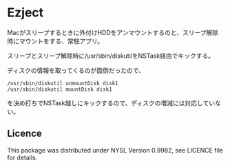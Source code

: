Ezject
======

Macがスリープするときに外付けHDDをアンマウントするのと、スリープ解除時にマウントをする、常駐アプリ。

スリープとスリープ解除時に/usr/sbin/diskutilをNSTask経由でキックする。

ディスクの情報を取ってくるのが面倒だったので、

```
/usr/sbin/diskutil unmountDisk disk1
/usr/sbin/diskutil mountDisk disk1
```

を決め打ちでNSTask越しにキックするので、ディスクの増減には対応していない。

## Licence

This package was distributed under NYSL Version 0.9982, see LICENCE file for details.

